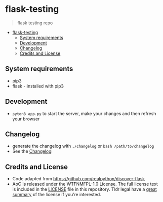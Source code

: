 # flask-testing

> flask testing repo

- [flask-testing](#flask-testing)
  - [System requirements](#system-requirements)
  - [Development](#development)
  - [Changelog](#changelog)
  - [Credits and License](#credits-and-license)

## System requirements

- pip3
- flask - installed with pip3

## Development

- `pyton3 app.py` to start the server, make your changes and then refresh your browser



## Changelog

- generate the changelog with `./changelog` or `bash /path/to/changelog`
- See the [Changelog](/CHANGELOG.md)

## Credits and License

- Code adapted from <https://github.com/realpython/discover-flask>
- AoC is released under the WTFNMFPL-1.0 License. The full license text is included in the [LICENSE](LICENSE) file in this repository. Tldr legal have a [great summary](https://tldrlegal.com/license/do-what-the-fuck-you-want-to-but-it's-not-my-fault-public-license-v1-(wtfnmfpl-1.0)) of the license if you're interested.